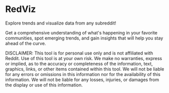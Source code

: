 # RedViz
Explore trends and visualize data from any subreddit!

Get a comprehensive understanding of what's happening in your favorite communities, spot emerging trends, and gain insights that will help you stay ahead of the curve.

DISCLAIMER: This tool is for personal use only and is not affiliated with Reddit. Use of this tool is at your own risk. We make no warranties, express or implied, as to the accuracy or completeness of the information, text, graphics, links, or other items contained within this tool. We will not be liable for any errors or omissions in this information nor for the availability of this information. We will not be liable for any losses, injuries, or damages from the display or use of this information.
